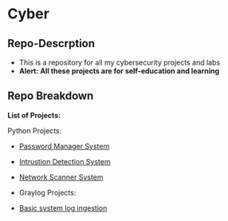 # Cyber

## Repo-Descrption
- This is a repository for all my cybersecurity projects and labs 
- **Alert: All these projects are for self-education and learning**

## Repo Breakdown 
**List of Projects:**

  Python Projects:
  - [Password Manager System](https://github.com/ok3tty/Cyber/cyberenv/Python/PasswordManager)
  - [Intrustion Detection System](https://github.com/ok3tty/Cyber/cyberenv/Python/IDS)
  - [Network Scanner System](https://github.com/ok3tty/Cyber/cyberenv/Python/Network)

  - Graylog Projects:
  - [Basic system log ingestion](https://github.com/ok3tty/Cyber/Graylog)
